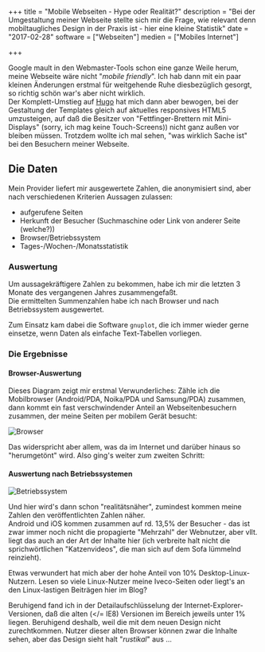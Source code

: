 +++
title 		= "Mobile Webseiten - Hype oder Realität?"
description = "Bei der Umgestaltung meiner Webseite stellte sich mir die Frage, wie relevant denn mobiltaugliches Design in der Praxis ist - hier eine kleine Statistik"
date 		= "2017-02-28"
software 	= ["Webseiten"]
medien     	= ["Mobiles Internet"]

+++

Google mault in den Webmaster-Tools schon eine ganze Weile herum, meine Webseite wäre nicht "_mobile friendly_". Ich hab dann mit ein paar kleinen Änderungen erstmal für weitgehende Ruhe diesbezüglich gesorgt, so richtig schön war's aber nicht wirklich.  <!--more-->  
Der Komplett-Umstieg auf [Hugo](/programme/hugo.html) hat mich dann aber bewogen,  bei der Gestaltung der Templates gleich auf aktuelles responsives HTML5 umzusteigen, auf daß die Besitzer von "Fettfinger-Brettern mit Mini-Displays" (sorry, ich mag keine Touch-Screens)) nicht ganz außen vor bleiben müssen. Trotzdem wollte ich mal sehen, "was wirklich Sache ist" bei den Besuchern meiner Webseite.


## Die Daten
Mein Provider liefert mir ausgewertete Zahlen, die anonymisiert sind, aber nach verschiedenen Kriterien Aussagen zulassen:

- aufgerufene Seiten
- Herkunft der Besucher (Suchmaschine oder Link von anderer Seite (welche?))
- Browser/Betriebssystem
- Tages-/Wochen-/Monatsstatistik

### Auswertung
Um aussagekräftigere Zahlen zu bekommen, habe ich mir die letzten 3 Monate des vergangenen Jahres zusammengefaßt.    
Die ermittelten Summenzahlen habe ich nach Browser und nach Betriebssystem ausgewertet.

Zum Einsatz kam dabei die Software `gnuplot`, die ich immer wieder gerne einsetze, wenn Daten als einfache Text-Tabellen vorliegen.

### Die Ergebnisse
#### Browser-Auswertung
Dieses Diagram zeigt mir erstmal Verwunderliches: Zähle ich die Mobilbrowser (Android/PDA, Noika/PDA und Samsung/PDA) zusammen, dann kommt ein fast verschwindender Anteil an Webseitenbesuchern zusammen, der meine Seiten per mobilem Gerät besucht:

![Browser](/bilder/2017-02/webstatistik-browser.png)

Das widerspricht aber allem, was da im Internet und darüber hinaus so "herumgetönt" wird. Also ging's weiter zum zweiten Schritt:


#### Auswertung nach Betriebssystemen
![Betriebssystem](/bilder/2017-02/webstatistik-os.png)

Und hier wird's dann schon "realitätsnäher", zumindest kommen meine Zahlen den veröffentlichten Zahlen näher.    
Android und iOS kommen zusammen auf rd. 13,5% der Besucher - das ist zwar immer noch nicht die propagierte "Mehrzahl" der Webnutzer, aber vllt. liegt das auch an der Art der Inhalte hier (ich verbreite halt nicht die sprichwörtlichen "Katzenvideos", die man sich auf dem Sofa lümmelnd reinzieht).

Etwas verwundert hat mich aber der hohe Anteil von 10% Desktop-Linux-Nutzern. Lesen so viele Linux-Nutzer meine Iveco-Seiten oder liegt's an den Linux-lastigen Beiträgen hier im Blog?

Beruhigend fand ich in der Detailaufschlüsselung der Internet-Explorer-Versionen, daß die alten (</= IE8) Versionen im Bereich jeweils unter 1% liegen. Beruhigend deshalb, weil die mit dem neuen Design nicht zurechtkommen. Nutzer dieser alten Browser können zwar die Inhalte sehen, aber das Design sieht halt "_rustikal_" aus ... 